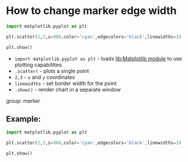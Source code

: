 # How to change marker edge width

```python
import matplotlib.pyplot as plt

plt.scatter(2,3,s=900,color='cyan',edgecolors='black',linewidths=3)

plt.show()
```

- `import matplotlib.pyplot as plt` - loads [lib:Matplotlib module](python-matplotlib/how-to-install-matplotlib-python-lib-in-ubuntu-ubuntuversion) to use plotting capabilities
- `.scatter(` - plots a single point
- `2,3` - `x` and `y` coordinates
- `linewidths` - set border width for the point
- `.show()` - render chart in a separate window

group: marker

## Example: 
```python
import matplotlib.pyplot as plt

plt.scatter(2,3,s=900,color='cyan',edgecolors='black',linewidths=3)

plt.show()
```

